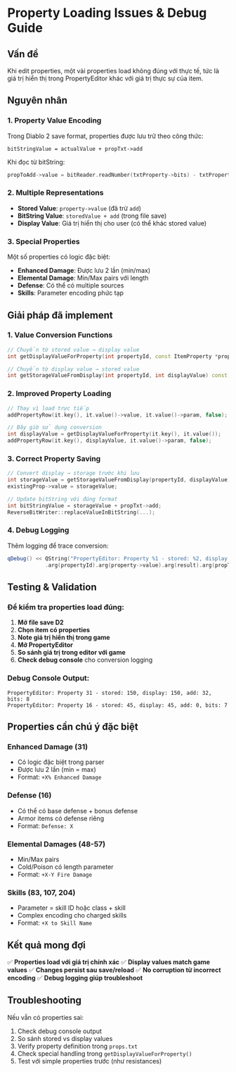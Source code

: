 # Property Loading Issues & Debug Guide

## Vấn đề

Khi edit properties, một vài properties load không đúng với thực tế, tức là giá trị hiển thị trong PropertyEditor khác với giá trị thực sự của item.

## Nguyên nhân

### 1. **Property Value Encoding**
Trong Diablo 2 save format, properties được lưu trữ theo công thức:
```
bitStringValue = actualValue + propTxt->add
```

Khi đọc từ bitString:
```cpp
propToAdd->value = bitReader.readNumber(txtProperty->bits) - txtProperty->add;
```

### 2. **Multiple Representations**
- **Stored Value**: `property->value` (đã trừ `add`)  
- **BitString Value**: `storedValue + add` (trong file save)
- **Display Value**: Giá trị hiển thị cho user (có thể khác stored value)

### 3. **Special Properties**
Một số properties có logic đặc biệt:
- **Enhanced Damage**: Được lưu 2 lần (min/max)
- **Elemental Damage**: Min/Max pairs với length
- **Defense**: Có thể có multiple sources
- **Skills**: Parameter encoding phức tạp

## Giải pháp đã implement

### 1. **Value Conversion Functions**
```cpp
// Chuyển từ stored value → display value
int getDisplayValueForProperty(int propertyId, const ItemProperty *property) const;

// Chuyển từ display value → stored value  
int getStorageValueFromDisplay(int propertyId, int displayValue) const;
```

### 2. **Improved Property Loading**
```cpp
// Thay vì load trực tiếp
addPropertyRow(it.key(), it.value()->value, it.value()->param, false);

// Bây giờ sử dụng conversion
int displayValue = getDisplayValueForProperty(it.key(), it.value());
addPropertyRow(it.key(), displayValue, it.value()->param, false);
```

### 3. **Correct Property Saving**
```cpp
// Convert display → storage trước khi lưu
int storageValue = getStorageValueFromDisplay(propertyId, displayValue);
existingProp->value = storageValue;

// Update bitString với đúng format
int bitStringValue = storageValue + propTxt->add;
ReverseBitWriter::replaceValueInBitString(...);
```

### 4. **Debug Logging**
Thêm logging để trace conversion:
```cpp
qDebug() << QString("PropertyEditor: Property %1 - stored: %2, display: %3, add: %4, bits: %5")
            .arg(propertyId).arg(property->value).arg(result).arg(propTxt->add).arg(propTxt->bits);
```

## Testing & Validation

### Để kiểm tra properties load đúng:

1. **Mở file save D2**
2. **Chọn item có properties** 
3. **Note giá trị hiển thị trong game**
4. **Mở PropertyEditor**
5. **So sánh giá trị trong editor với game**
6. **Check debug console** cho conversion logging

### Debug Console Output:
```
PropertyEditor: Property 31 - stored: 150, display: 150, add: 32, bits: 8
PropertyEditor: Property 16 - stored: 45, display: 45, add: 0, bits: 7  
```

## Properties cần chú ý đặc biệt

### Enhanced Damage (31)
- Có logic đặc biệt trong parser
- Được lưu 2 lần (min = max)
- Format: `+X% Enhanced Damage`

### Defense (16) 
- Có thể có base defense + bonus defense
- Armor items có defense riêng
- Format: `Defense: X`

### Elemental Damages (48-57)
- Min/Max pairs
- Cold/Poison có length parameter
- Format: `+X-Y Fire Damage`

### Skills (83, 107, 204)
- Parameter = skill ID hoặc class + skill
- Complex encoding cho charged skills
- Format: `+X to Skill Name`

## Kết quả mong đợi

✅ **Properties load với giá trị chính xác**
✅ **Display values match game values** 
✅ **Changes persist sau save/reload**
✅ **No corruption từ incorrect encoding**
✅ **Debug logging giúp troubleshoot**

## Troubleshooting

Nếu vẫn có properties sai:
1. Check debug console output
2. So sánh stored vs display values  
3. Verify property definition trong `props.txt`
4. Check special handling trong `getDisplayValueForProperty()`
5. Test với simple properties trước (như resistances)